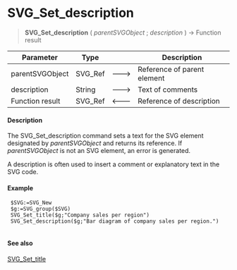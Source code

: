 # SVG_Set_description

>**SVG_Set_description** ( *parentSVGObject* ; *description* ) -> Function result

| Parameter | Type |  | Description |
| --- | --- | --- | --- |
| parentSVGObject | SVG_Ref | &#x1F852; | Reference of parent element |
| description | String | &#x1F852; | Text of comments |
| Function result | SVG_Ref | &#x1F850; | Reference of description |



#### Description 

The SVG\_Set\_description command sets a text for the SVG element designated by *parentSVGObject* and returns its reference. If *parentSVGObject* is not an SVG element, an error is generated.

A description is often used to insert a comment or explanatory text in the SVG code.

#### Example 

```4d
 $SVG:=SVG_New
 $g:=SVG_group($SVG)
 SVG_Set_title($g;"Company sales per region")
 SVG_Set_description($g;"Bar diagram of company sales per region.")
 
```

#### See also 

[SVG\_Set\_title](SVG%5FSet%5Ftitle.md)  